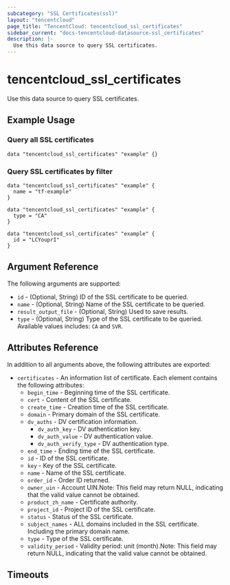 ```yaml
---
subcategory: "SSL Certificates(ssl)"
layout: "tencentcloud"
page_title: "TencentCloud: tencentcloud_ssl_certificates"
sidebar_current: "docs-tencentcloud-datasource-ssl_certificates"
description: |-
  Use this data source to query SSL certificates.
---
```


# tencentcloud_ssl_certificates

Use this data source to query SSL certificates.

## Example Usage

### Query all SSL certificates

```hcl
data "tencentcloud_ssl_certificates" "example" {}
```

### Query SSL certificates by filter

```hcl
data "tencentcloud_ssl_certificates" "example" {
  name = "tf-example"
}

data "tencentcloud_ssl_certificates" "example" {
  type = "CA"
}

data "tencentcloud_ssl_certificates" "example" {
  id = "LCYouprI"
}
```

## Argument Reference

The following arguments are supported:

* `id` - (Optional, String) ID of the SSL certificate to be queried.
* `name` - (Optional, String) Name of the SSL certificate to be queried.
* `result_output_file` - (Optional, String) Used to save results.
* `type` - (Optional, String) Type of the SSL certificate to be queried. Available values includes: `CA` and `SVR`.

## Attributes Reference

In addition to all arguments above, the following attributes are exported:

* `certificates` - An information list of certificate. Each element contains the following attributes:
  * `begin_time` - Beginning time of the SSL certificate.
  * `cert` - Content of the SSL certificate.
  * `create_time` - Creation time of the SSL certificate.
  * `domain` - Primary domain of the SSL certificate.
  * `dv_auths` - DV certification information.
    * `dv_auth_key` - DV authentication key.
    * `dv_auth_value` - DV authentication value.
    * `dv_auth_verify_type` - DV authentication type.
  * `end_time` - Ending time of the SSL certificate.
  * `id` - ID of the SSL certificate.
  * `key` - Key of the SSL certificate.
  * `name` - Name of the SSL certificate.
  * `order_id` - Order ID returned.
  * `owner_uin` - Account UIN.Note: This field may return NULL, indicating that the valid value cannot be obtained.
  * `product_zh_name` - Certificate authority.
  * `project_id` - Project ID of the SSL certificate.
  * `status` - Status of the SSL certificate.
  * `subject_names` - ALL domains included in the SSL certificate. Including the primary domain name.
  * `type` - Type of the SSL certificate.
  * `validity_period` - Validity period: unit (month).Note: This field may return NULL, indicating that the valid value cannot be obtained.


## Timeouts

<no value>


